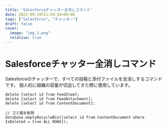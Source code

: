 ```yaml
---
title: 'Salesforceチャッター全消しコマンド'
date: 2022-09-19T21:59:14+09:00
tags: ["Salesforce", "チャッター"]
draft: false
cover:
  image: "img_1.png"
  relative: true
---
```

# Salesforceチャッター全消しコマンド
Salesforceのチャッターで、すべての投稿と添付ファイルを全消しするコマンドです。
個人的に組織の容量が切迫してきた際に使用しています。

```
delete [select id from FeedItem];
delete [select id from FeedAttachment];
delete [select id from ContentDocument];

// ゴミ箱を削除
database.emptyRecycleBin([select id from ContentDocument where IsDeleted = true ALL ROWS]);
```
